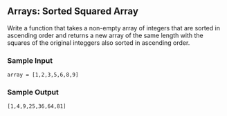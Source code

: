 ## Arrays: Sorted Squared Array

Write a function that takes a non-empty array of integers that are sorted in ascending order and returns a new array of the same length with the squares of the original integgers also sorted in ascending order.

### Sample Input

```
array = [1,2,3,5,6,8,9]
```

### Sample Output

```
[1,4,9,25,36,64,81]
```